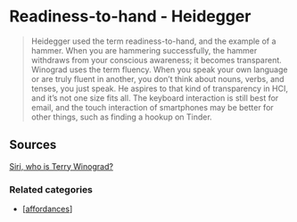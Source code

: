 # Readiness-to-hand - Heidegger

> Heidegger used the term readiness-to-hand, and the example of a hammer. When you are hammering successfully, the hammer withdraws from your conscious awareness; it becomes transparent. Winograd uses the term fluency. When you speak your own language or are truly fluent in another, you don’t think about nouns, verbs, and tenses, you just speak. He aspires to that kind of transparency in HCI, and it’s not one size fits all. The keyboard interaction is still best for email, and the touch interaction of smartphones may be better for other things, such as finding a hookup on Tinder.

## Sources

[Siri, who is Terry Winograd?](http://www.strategy-business.com/article/Siri-Who-Is-Terry-Winograd)

### Related categories

- [[affordances]]


[//begin]: # "Autogenerated link references for markdown compatibility"
[affordances]: ../affordances.md "Affordances"
[//end]: # "Autogenerated link references"